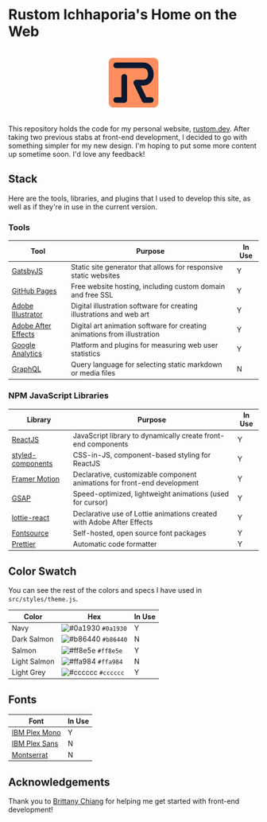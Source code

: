 # Rustom Ichhaporia's Home on the Web

<br/>

<div align="center">
<a href="https://rustom.dev/">
  <img alt="Logo" src="./static/icon.png" width="100" />
</a>
</div>

<br/>

This repository holds the code for my personal website, [rustom.dev](https://rustom.dev). After taking two previous stabs at front-end development, I decided to go with something simpler for my new design. I'm hoping to put some more content up sometime soon. I'd love any feedback!

## Stack

Here are the tools, libraries, and plugins that I used to develop this site, as well as if they're in use in the current version.

### Tools

| Tool                                                                      | Purpose                                                                  | In Use |
| ------------------------------------------------------------------------- | ------------------------------------------------------------------------ | ------ |
| [GatsbyJS](https://gatsbyjs.com/)                                         | Static site generator that allows for responsive static websites         | Y      |
| [GitHub Pages](https://pages.github.com/)                                 | Free website hosting, including custom domain and free SSL               | Y      |
| [Adobe Illustrator](https://www.adobe.com/products/illustrator.html)      | Digital illustration software for creating illustrations and web art     | Y      |
| [Adobe After Effects](https://www.adobe.com/products/aftereffects.html)   | Digital art animation software for creating animations from illustration | Y      |
| [Google Analytics](https://marketingplatform.google.com/about/analytics/) | Platform and plugins for measuring web user statistics                   | Y      |
| [GraphQL](https://graphql.org/)                                           | Query language for selecting static markdown or media files              | N      |

### NPM JavaScript Libraries

| Library                                                    | Purpose                                                                  | In Use |
| ---------------------------------------------------------- | ------------------------------------------------------------------------ | ------ |
| [ReactJS](https://reactjs.org/)                            | JavaScript library to dynamically create front-end components            | Y      |
| [styled-components](https://styled-components.com/)        | CSS-in-JS, component-based styling for ReactJS                           | Y      |
| [Framer Motion](https://www.framer.com/motion/)            | Declarative, customizable component animations for front-end development | Y      |
| [GSAP](https://greensock.com/gsap/)                        | Speed-optimized, lightweight animations (used for cursor)                | Y      |
| [lottie-react](https://www.npmjs.com/package/lottie-react) | Declarative use of Lottie animations created with Adobe After Effects    | Y      |
| [Fontsource](https://fontsource.org/)                      | Self-hosted, open source font packages                                   | Y      |
| [Prettier](https://prettier.io/)                           | Automatic code formatter                                                 | Y      |

## Color Swatch

You can see the rest of the colors and specs I have used in `src/styles/theme.js`.

| Color        | Hex                                                                | In Use |
| ------------ | ------------------------------------------------------------------ | ------ |
| Navy         | ![#0a1930](https://via.placeholder.com/10/0a1930?text=+) `#0a1930` | Y      |
| Dark Salmon  | ![#b86440](https://via.placeholder.com/10/b86440?text=+) `#b86440` | N      |
| Salmon       | ![#ff8e5e](https://via.placeholder.com/10/ff8e5e?text=+) `#ff8e5e` | Y      |
| Light Salmon | ![#ffa984](https://via.placeholder.com/10/ffa984?text=+) `#ffa984` | N      |
| Light Grey   | ![#cccccc](https://via.placeholder.com/10/cccccc?text=+) `#cccccc` | Y      |

## Fonts

| Font                                                             | In Use |
| ---------------------------------------------------------------- | ------ |
| [IBM Plex Mono](https://fonts.google.com/specimen/IBM+Plex+Mono) | Y      |
| [IBM Plex Sans](https://fonts.google.com/specimen/IBM+Plex+Sans) | N      |
| [Montserrat](https://fonts.google.com/specimen/Montserrat)       | N      |

## Acknowledgements

Thank you to [Brittany Chiang](https://github.com/bchiang7) for helping me get started with front-end development!
